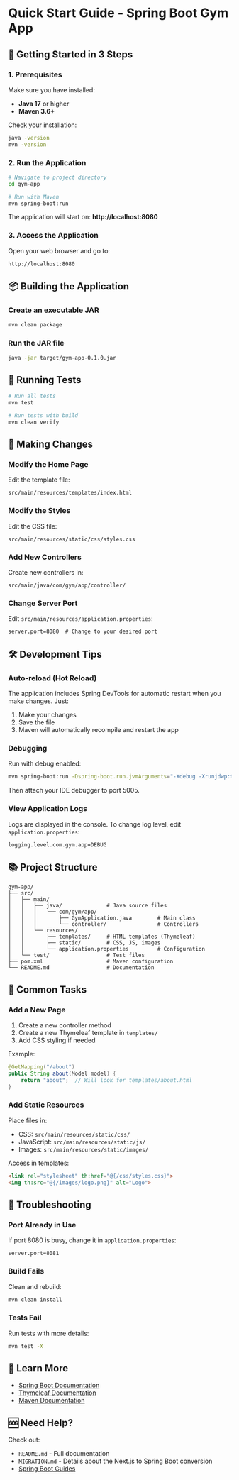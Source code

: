 # Quick Start Guide - Spring Boot Gym App

## 🚀 Getting Started in 3 Steps

### 1. Prerequisites
Make sure you have installed:
- **Java 17** or higher
- **Maven 3.6+**

Check your installation:
```bash
java -version
mvn -version
```

### 2. Run the Application
```bash
# Navigate to project directory
cd gym-app

# Run with Maven
mvn spring-boot:run
```

The application will start on: **http://localhost:8080**

### 3. Access the Application
Open your web browser and go to:
```
http://localhost:8080
```

## 📦 Building the Application

### Create an executable JAR
```bash
mvn clean package
```

### Run the JAR file
```bash
java -jar target/gym-app-0.1.0.jar
```

## 🧪 Running Tests

```bash
# Run all tests
mvn test

# Run tests with build
mvn clean verify
```

## 📝 Making Changes

### Modify the Home Page
Edit the template file:
```
src/main/resources/templates/index.html
```

### Modify the Styles
Edit the CSS file:
```
src/main/resources/static/css/styles.css
```

### Add New Controllers
Create new controllers in:
```
src/main/java/com/gym/app/controller/
```

### Change Server Port
Edit `src/main/resources/application.properties`:
```properties
server.port=8080  # Change to your desired port
```

## 🛠️ Development Tips

### Auto-reload (Hot Reload)
The application includes Spring DevTools for automatic restart when you make changes. Just:
1. Make your changes
2. Save the file
3. Maven will automatically recompile and restart the app

### Debugging
Run with debug enabled:
```bash
mvn spring-boot:run -Dspring-boot.run.jvmArguments="-Xdebug -Xrunjdwp:transport=dt_socket,server=y,suspend=n,address=5005"
```

Then attach your IDE debugger to port 5005.

### View Application Logs
Logs are displayed in the console. To change log level, edit `application.properties`:
```properties
logging.level.com.gym.app=DEBUG
```

## 📚 Project Structure

```
gym-app/
├── src/
│   ├── main/
│   │   ├── java/              # Java source files
│   │   │   └── com/gym/app/
│   │   │       ├── GymApplication.java        # Main class
│   │   │       └── controller/                # Controllers
│   │   └── resources/
│   │       ├── templates/     # HTML templates (Thymeleaf)
│   │       ├── static/        # CSS, JS, images
│   │       └── application.properties         # Configuration
│   └── test/                  # Test files
├── pom.xml                    # Maven configuration
└── README.md                  # Documentation
```

## 🎯 Common Tasks

### Add a New Page
1. Create a new controller method
2. Create a new Thymeleaf template in `templates/`
3. Add CSS styling if needed

Example:
```java
@GetMapping("/about")
public String about(Model model) {
    return "about";  // Will look for templates/about.html
}
```

### Add Static Resources
Place files in:
- CSS: `src/main/resources/static/css/`
- JavaScript: `src/main/resources/static/js/`
- Images: `src/main/resources/static/images/`

Access in templates:
```html
<link rel="stylesheet" th:href="@{/css/styles.css}">
<img th:src="@{/images/logo.png}" alt="Logo">
```

## 🔧 Troubleshooting

### Port Already in Use
If port 8080 is busy, change it in `application.properties`:
```properties
server.port=8081
```

### Build Fails
Clean and rebuild:
```bash
mvn clean install
```

### Tests Fail
Run tests with more details:
```bash
mvn test -X
```

## 📖 Learn More

- [Spring Boot Documentation](https://spring.io/projects/spring-boot)
- [Thymeleaf Documentation](https://www.thymeleaf.org/documentation.html)
- [Maven Documentation](https://maven.apache.org/guides/)

## 🆘 Need Help?

Check out:
- `README.md` - Full documentation
- `MIGRATION.md` - Details about the Next.js to Spring Boot conversion
- [Spring Boot Guides](https://spring.io/guides)
